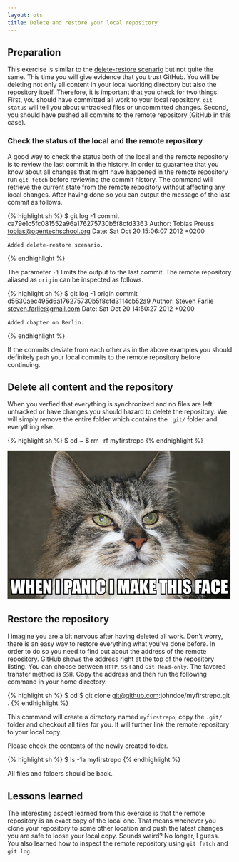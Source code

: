 ```yaml
---
layout: ots
title: Delete and restore your local repository
---
```


## Preparation

This exercise is similar to the [delete-restore scenario](delete-restore.html) but not quite the same. This time you will give evidence that you trust GitHub. You will be deleting not only all content in your local working directory but also the repository itself. Therefore, it is important that you check for two things. First, you should have committed all work to your local repository. `git status` will tell you about untracked files or uncommitted changes. Second, you should have pushed all commits to the remote repository (GitHub in this case).

### Check the status of the local and the remote repository

A good way to check the status both of the local and the remote repository is to review the last commit in the history. In order to guarantee that you know about all changes that might have happened in the remote repository run `git fetch` before reviewing the commit history. The command will retrieve the current state from the remote repository without affecting any local changes. After having done so you can output the message of the last commit as follows.

{% highlight sh %}
$ git log -1
commit ca79e1c5fc081552a96a176275730b5f8cfd3363
Author: Tobias Preuss <tobias@opentechschool.org>
Date:   Sat Oct 20 15:06:07 2012 +0200

    Added delete-restore scenario.
{% endhighlight %}

The parameter `-1` limits the output to the last commit. The remote repository aliased as `origin` can be inspected as follows.

{% highlight sh %}
$ git log -1 origin
commit d5630aec495d6a176275730b5f8cfd3114cb52a9
Author: Steven Farlie <steven.farlie@gmail.com>
Date:   Sat Oct 20 14:50:27 2012 +0200

    Added chapter on Berlin.
{% endhighlight %}

If the commits deviate from each other as in the above examples you should definitely `push` your local commits to the remote repository before continuing.

## Delete all content and the repository

When you verfied that everything is synchronized and no files are left untracked or have changes you should hazard to delete the repository. We will simply remove the entire folder which contains the `.git/` folder and everything else.

{% highlight sh %}
$ cd ~
$ rm -rf myfirstrepo
{% endhighlight %}

![Relaxed looking cat stating: When I panic I make this face](../images/panic_cat.jpg)

## Restore the repository

I imagine you are a bit nervous after having deleted all work. Don't worry, there is an easy way to restore everything what you've done before. In order to do so you need to find out about the address of the remote repository. GitHub shows the address right at the top of the repository listing. You can choose between `HTTP`, `SSH` and `Git Read-only`. The favored transfer method is `SSH`. Copy the address and then run the following command in your home directory.

{% highlight sh %}
$ cd
$ git clone git@github.com:johndoe/myfirstrepo.git .
{% endhighlight %}

This command will create a directory named `myfirstrepo`, copy the `.git/` folder and checkout all files for you. It will further link the remote repository to your local copy.

Please check the contents of the newly created folder.

{% highlight sh %}
$ ls -1a myfirstrepo
{% endhighlight %}

All files and folders should be back.

## Lessons learned

The interesting aspect learned from this exercise is that the remote repository is an exact copy of the local one. That means whenever you clone your repository to some other location and push the latest changes you are safe to loose your local copy. Sounds weird? No longer, I guess. You also learned how to inspect the remote repository using `git fetch` and `git log`.

